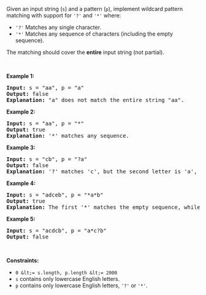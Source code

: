Given an input string (`` s ``) and a pattern (`` p ``), implement wildcard pattern matching with support for `` '?' `` and `` '*' `` where:

*   `` '?' `` Matches any single character.
*   `` '*' `` Matches any sequence of characters (including the empty sequence).

The matching should cover the __entire__ input string (not partial).

&nbsp;

__Example 1:__

<pre>
<strong>Input:</strong> s = "aa", p = "a"
<strong>Output:</strong> false
<strong>Explanation:</strong> "a" does not match the entire string "aa".
</pre>

__Example 2:__

<pre>
<strong>Input:</strong> s = "aa", p = "*"
<strong>Output:</strong> true
<strong>Explanation:</strong>&nbsp;'*' matches any sequence.
</pre>

__Example 3:__

<pre>
<strong>Input:</strong> s = "cb", p = "?a"
<strong>Output:</strong> false
<strong>Explanation:</strong>&nbsp;'?' matches 'c', but the second letter is 'a', which does not match 'b'.
</pre>

__Example 4:__

<pre>
<strong>Input:</strong> s = "adceb", p = "*a*b"
<strong>Output:</strong> true
<strong>Explanation:</strong>&nbsp;The first '*' matches the empty sequence, while the second '*' matches the substring "dce".
</pre>

__Example 5:__

<pre>
<strong>Input:</strong> s = "acdcb", p = "a*c?b"
<strong>Output:</strong> false
</pre>

&nbsp;

__Constraints:__

*   `` 0 &lt;= s.length, p.length &lt;= 2000 ``
*   `` s `` contains only lowercase English letters.
*   `` p `` contains only lowercase English letters, `` '?' `` or `` '*' ``.